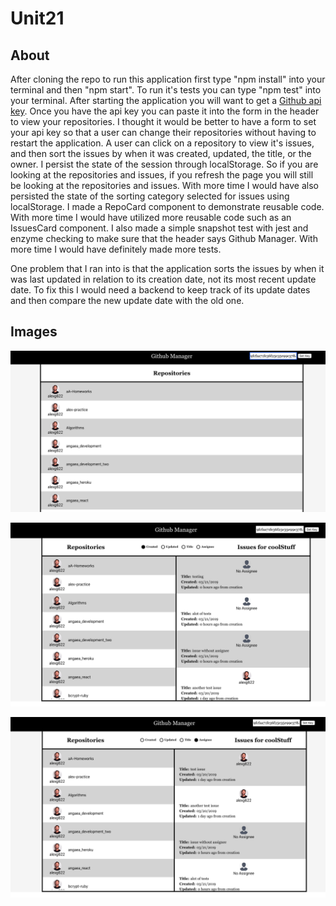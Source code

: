 # Unit21

## About

After cloning the repo to run this application first type "npm install" into your terminal and then "npm start". To run it's tests you can type "npm test" into your terminal. After starting the application you will want to get a [Github api key](https://github.com/settings/tokens). Once you have the api key you can paste it into the form in the header to view your repositories. I thought it would be better to have a form to set your api key so that a user can change their repositories without having to restart the application. A user can click on a repository to view it's issues, and then sort the issues by when it was created, updated, the title, or the owner. I persist the state of the session through localStorage. So if you are looking at the repositories and issues, if you refresh the page you will still be looking at the repositories and issues. With more time I would have also persisted the state of the sorting category selected for issues using localStorage. I made a RepoCard component to demonstrate reusable code. With more time I would have utilized more reusable code such as an IssuesCard component. I also made a simple snapshot test with jest and enzyme checking to make sure that the header says Github Manager. With more time I would have definitely made more tests.

One problem that I ran into is that the application sorts the issues by when it was last updated in relation to its creation date, not its most recent update date. To fix this I would need a backend to keep track of its update dates and then compare the new update date with the old one.

## Images

![](https://github.com/alexg622/unit21/blob/master/images/Screen%20Shot%202019-03-21%20at%2011.07.20%20AM.png?raw=true)

![](https://github.com/alexg622/unit21/blob/master/images/Screen%20Shot%202019-03-21%20at%2011.07.38%20AM.png?raw=true)

![](https://github.com/alexg622/unit21/blob/master/images/Screen%20Shot%202019-03-21%20at%2011.07.51%20AM.png?raw=true)
